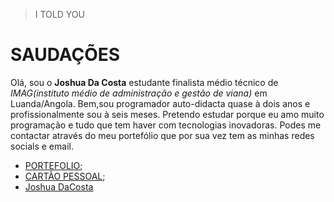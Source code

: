 > I TOLD YOU

# SAUDAÇÕES <br>

  Olá, sou o **Joshua Da Costa** estudante finalista médio técnico de *IMAG(instituto médio de administração e gestão de viana)* em Luanda/Angola.
Bem,sou programador auto-didacta quase à dois anos e profissionalmente sou à seis meses. Pretendo estudar porque eu amo muito programação e tudo que tem haver com tecnologias inovadoras. 
Podes me contactar através do meu portefólio que por sua vez tem as minhas redes socials e email.<br>  

* [PORTEFOLIO](https://joshuadacosta.github.io/templates/index.html);
* [CARTÃO PESSOAL](https://joshuadacosta.github.io/templates/card.html);
* <a href="mailto:joshuacosta120@gmail.com">Joshua DaCosta</a><br>


